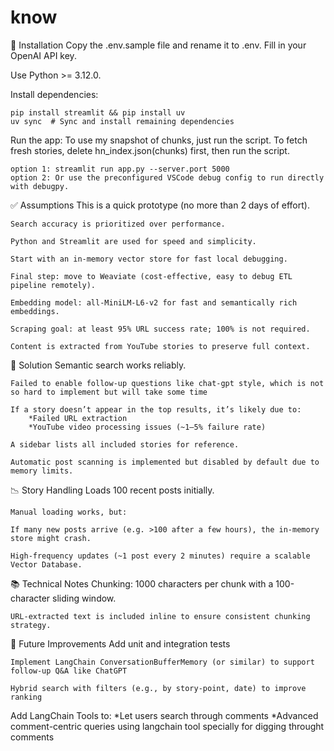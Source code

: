 ﻿# know
🚀 Installation
Copy the .env.sample file and rename it to .env.
Fill in your OpenAI API key.

Use Python >= 3.12.0.

Install dependencies:

    pip install streamlit && pip install uv
    uv sync  # Sync and install remaining dependencies

Run the app:
    To use my snapshot of chunks, just run the script.
    To fetch fresh stories, delete hn_index.json(chunks) first, then run the script.
    
    option 1: streamlit run app.py --server.port 5000
    option 2: Or use the preconfigured VSCode debug config to run directly with debugpy.

✅ Assumptions
    This is a quick prototype (no more than 2 days of effort).

    Search accuracy is prioritized over performance.

    Python and Streamlit are used for speed and simplicity.

    Start with an in-memory vector store for fast local debugging.

    Final step: move to Weaviate (cost-effective, easy to debug ETL pipeline remotely).

    Embedding model: all-MiniLM-L6-v2 for fast and semantically rich embeddings.

    Scraping goal: at least 95% URL success rate; 100% is not required.

    Content is extracted from YouTube stories to preserve full context.

🧠 Solution
    Semantic search works reliably.

    Failed to enable follow-up questions like chat-gpt style, which is not so hard to implement but will take some time

    If a story doesn’t appear in the top results, it’s likely due to:
        *Failed URL extraction
        *YouTube video processing issues (~1–5% failure rate)

    A sidebar lists all included stories for reference.

    Automatic post scanning is implemented but disabled by default due to memory limits.

📉 Story Handling
    Loads 100 recent posts initially.

    Manual loading works, but:

    If many new posts arrive (e.g. >100 after a few hours), the in-memory store might crash.

    High-frequency updates (~1 post every 2 minutes) require a scalable Vector Database.

📚 Technical Notes
    Chunking: 1000 characters per chunk with a 100-character sliding window.

    URL-extracted text is included inline to ensure consistent chunking strategy.

🔧 Future Improvements
    Add unit and integration tests

    Implement LangChain ConversationBufferMemory (or similar) to support follow-up Q&A like ChatGPT

    Hybrid search with filters (e.g., by story-point, date) to improve ranking

Add LangChain Tools to:
    *Let users search through comments
    *Advanced comment-centric queries using langchain tool specially for digging throught comments

